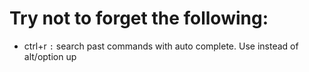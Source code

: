 # Try not to forget the following:

- ctrl+r `:` search past commands with auto complete. Use instead of alt/option up